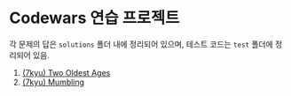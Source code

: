 # Codewars 연습 프로젝트

각 문제의 답은 `solutions` 폴더 내에 정리되어 있으며, 테스트 코드는 `test` 폴더에 정리되어 있음.

1. [(7kyu) Two Oldest Ages](./solutions/001)
2. [(7kyu) Mumbling](./solutions/002)
